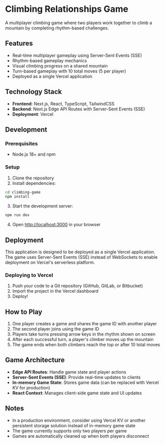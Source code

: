 # Climbing Relationships Game

A multiplayer climbing game where two players work together to climb a mountain by completing rhythm-based challenges.

## Features

- Real-time multiplayer gameplay using Server-Sent Events (SSE)
- Rhythm-based gameplay mechanics
- Visual climbing progress on a shared mountain
- Turn-based gameplay with 10 total moves (5 per player)
- Deployed as a single Vercel application

## Technology Stack

- **Frontend**: Next.js, React, TypeScript, TailwindCSS
- **Backend**: Next.js Edge API Routes with Server-Sent Events (SSE)
- **Deployment**: Vercel

## Development

### Prerequisites

- Node.js 18+ and npm

### Setup

1. Clone the repository
2. Install dependencies:

```bash
cd climbing-game
npm install
```

3. Start the development server:

```bash
npm run dev
```

4. Open [http://localhost:3000](http://localhost:3000) in your browser

## Deployment

This application is designed to be deployed as a single Vercel application. The game uses Server-Sent Events (SSE) instead of WebSockets to enable deployment on Vercel's serverless platform.

### Deploying to Vercel

1. Push your code to a Git repository (GitHub, GitLab, or Bitbucket)
2. Import the project in the Vercel dashboard
3. Deploy!

## How to Play

1. One player creates a game and shares the game ID with another player
2. The second player joins using the game ID
3. Players take turns pressing arrow keys in the rhythm shown on screen
4. After each successful turn, a player's climber moves up the mountain
5. The game ends when both climbers reach the top or after 10 total moves

## Game Architecture

- **Edge API Routes**: Handle game state and player actions
- **Server-Sent Events (SSE)**: Provide real-time updates to clients
- **In-memory Game State**: Stores game data (can be replaced with Vercel KV for production)
- **React Context**: Manages client-side game state and UI updates

## Notes

- In a production environment, consider using Vercel KV or another persistent storage solution instead of in-memory game state
- The game currently supports only two players per game
- Games are automatically cleaned up when both players disconnect